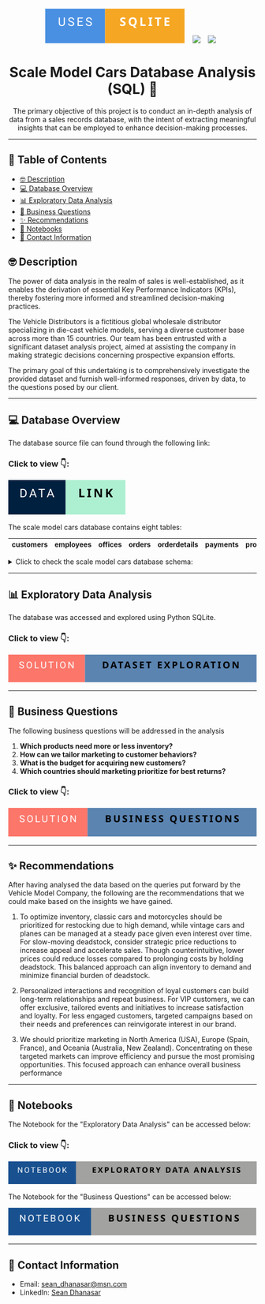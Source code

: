 <p align="center">
  <img src="https://github.com/seandhan/Scale-Model-Cars-Database-Analysis/blob/main/images/USES-SQLITE-.svg" />&nbsp;&nbsp;&nbsp;
  <img src="https://forthebadge.com/images/badges/made-with-python.svg" />&nbsp;&nbsp;&nbsp;
  <img src="https://forthebadge.com/images/badges/made-with-markdown.svg" />&nbsp;&nbsp;
</p>



<h1 align="center">Scale Model Cars Database Analysis (SQL) 🚗 </h1>


<p align="center">The primary objective of this project is to conduct an in-depth analysis of data from a sales records database, with the intent of extracting meaningful insights that can be employed to enhance decision-making processes. 
  </p>




---

## 📝 Table of Contents

- [🤓 Description](#description)
- [💻 Database Overview](#database-overview)
- [📊 Exploratory Data Analysis](#exploratory-data-analysis)
- [🚀 Business Questions](#business-questions)
- [✨ Recommendations](#recommendations)
- [📗 Notebooks](#notebooks)
- [📧 Contact Information](#contact-information)

## 🤓 Description <a name = "description"></a>

The power of data analysis in the realm of sales is well-established, as it enables the derivation of essential Key Performance Indicators (KPIs), thereby fostering more informed and streamlined decision-making practices.

The Vehicle Distributors is a fictitious global wholesale distributor specializing in die-cast vehicle models, serving a diverse customer base across more than 15 countries. Our team has been entrusted with a significant dataset analysis project, aimed at assisting the company in making strategic decisions concerning prospective expansion efforts.

The primary goal of this undertaking is to comprehensively investigate the provided dataset and furnish well-informed responses, driven by data, to the questions posed by our client.

---

## 💻 Database Overview <a name = "database-overview"></a>

The database source file can found through the following link:
### Click to view 👇:

[![Data_link](https://github.com/seandhan/image_database/blob/main/Data-LINK-.svg)](https://github.com/seandhan/Scale-Model-Cars-Database-Analysis/blob/main/stores.db)


The scale model cars database contains eight tables:

| customers | employees | offices | orders | orderdetails | payments | products | productlines |
| --------- | --------- | ------- | ------ | ------------ | -------- | -------- | ------------ | 

<details>
<summary>Click to check the scale model cars database schema:</summary>
<br>

The scale model cars database schema is as follows.

![stores_db_schema.png](https://github.com/seandhan/Scale-Model-Cars-Database-Analysis/blob/main/images/stores_db_schema.png)
</details>

---

## 📊 Exploratory Data Analysis <a name = "exploratory-data-analysis"></a>

The database was accessed and explored using Python SQLite.

### Click to view 👇:

[![Solution-Exploratory Data Analysis](https://github.com/seandhan/image_database/blob/main/Solution-Dataset%20Exploration-.svg)](https://github.com/seandhan/Scale-Model-Cars-Database-Analysis/blob/main/Exploratory%20Data%20Analysis/ReadME.md)




---



## 🚀 Business Questions <a name = "business-questions"></a>

The following business questions will be addressed in the analysis

1. **Which products need more or less inventory?**
2. **How can we tailor marketing to customer behaviors?**
3. **What is the budget for acquiring new customers?**
4. **Which countries should marketing prioritize for best returns?**

### Click to view 👇:

[![Solution-Business Questions](https://github.com/seandhan/image_database/blob/main/Solution-Business%20Questions-.svg)](https://github.com/seandhan/Scale-Model-Cars-Database-Analysis/blob/main/Business%20Questions/ReadMe.md)


---



## ✨ Recommendations <a name = "recommendations"></a>

After having analysed the data based on the queries put forward by the Vehicle Model Company, the following are the recommendations that we could make based on the insights we have gained.

1. To optimize inventory, classic cars and motorcycles should be prioritized for restocking due to high demand, while vintage cars and planes can be managed at a steady pace given even interest over time. For slow-moving deadstock, consider strategic price reductions to increase appeal and accelerate sales. Though counterintuitive, lower prices could reduce losses compared to prolonging costs by holding deadstock. This balanced approach can align inventory to demand and minimize financial burden of deadstock.

2. Personalized interactions and recognition of loyal customers can build long-term relationships and repeat business. For VIP customers, we can offer exclusive, tailored events and initiatives to increase satisfaction and loyalty. For less engaged customers, targeted campaigns based on their needs and preferences can reinvigorate interest in our brand.

3. We should prioritize marketing in North America (USA), Europe (Spain, France), and Oceania (Australia, New Zealand). Concentrating on these targeted markets can improve efficiency and pursue the most promising opportunities. This focused approach can enhance overall business performance

---




## 📗 Notebooks <a name = "notebooks"></a>

The Notebook for the "Exploratory Data Analysis" can be accessed below:

### Click to view 👇:

[![Exploratory Data Analysis](https://github.com/seandhan/image_database/blob/main/Notebook-Exploratory%20Data%20analysis-.svg)](https://github.com/seandhan/Scale-Model-Cars-Database-Analysis/blob/main/Notebooks/Scale%20Model%20Cars%20Database%20Analysis-%20EDA.ipynb)

The Notebook for the "Business Questions" can be accessed below:

[![Business Questions](https://github.com/seandhan/image_database/blob/main/Notebook-Business%20Questions-.svg)](https://github.com/seandhan/Scale-Model-Cars-Database-Analysis/blob/main/Notebooks/Scale%20Model%20Cars%20Database%20Analysis-Business%20Questions.ipynb)

---

## 📧 Contact Information <a name = "contact-information"></a>

- Email: [sean_dhanasar@msn.com](mailto:sean_dhanasar@msn.com)
- LinkedIn: [Sean Dhanasar](https://www.linkedin.com/in/sdhanasar)


